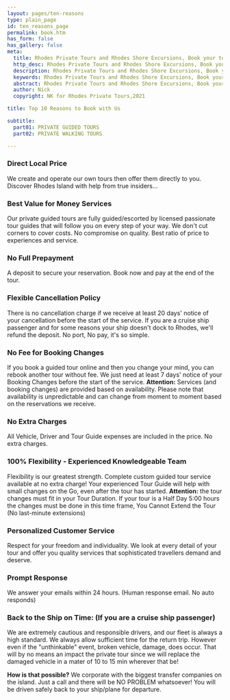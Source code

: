 ```yaml
---
layout: pages/ten-reasons
type: plain_page
id: ten_reasons_page
permalink: book.htm
has_form: false
has_gallery: false
meta:
  title: Rhodes Private Tours and Rhodes Shore Excursions, Book your tour with us
  http_desc: Rhodes Private Tours and Rhodes Shore Excursions, Book your tour with us
  description: Rhodes Private Tours and Rhodes Shore Excursions, Book your tour with us
  keywords: Rhodes Private Tours and Rhodes Shore Excursions, Book your tour with us
  abstract: Rhodes Private Tours and Rhodes Shore Excursions, Book your tour with us
  author: Nick
  copyright: NK for Rhodes Private Tours,2021

title: Top 10 Reasons to Book with Us

subtitle:
  part01: PRIVATE GUIDED TOURS
  part02: PRIVATE WALKING TOURS

---
```

### Direct Local Price

We create and operate our own tours then offer them directly to you. Discover Rhodes Island with help from true insiders...

### Best Value for Money Services

Our private guided tours are fully guided/escorted by licensed passionate tour guides that will follow you on every step of your way. We don't cut corners to cover costs. No compromise on quality. Best ratio of price to experiences and service.

### No Full Prepayment

A deposit to secure your reservation. Book now and pay at the end of the tour.

### Flexible Cancellation Policy

There is no cancellation charge if we receive at least 20 days' notice of your cancellation before the start of the service. If you are a cruise ship passenger and for some reasons your ship doesn't dock to Rhodes, we'll refund the deposit. No port, No pay, it's so simple.

### No Fee for Booking Changes

If you book a guided tour online and then you change your mind, you can rebook another tour without fee. We just need at least 7 days' notice of your Booking Changes before the start of the service. **Attention:** Services (and booking changes) are provided based on availability. Please note that availability is unpredictable and can change from moment to moment based on the reservations we receive.

### No Extra Charges

All Vehicle, Driver and Tour Guide expenses are included in the price. No extra charges.

### 100% Flexibility - Experienced Knowledgeable Team

Flexibility is our greatest strength. Complete custom guided tour service available at no extra charge! Your experienced Tour Guide will help with small changes on the Go, even after the tour has started. **Attention:** the tour changes must fit in your Tour Duration. If your tour is a Half Day 5:00 hours the changes must be done in this time frame, You Cannot Extend the Tour (No last-minute extensions)

### Personalized Customer Service

Respect for your freedom and individuality. We look at every detail of your tour and offer you quality services that sophisticated travellers demand and deserve.

### Prompt Response

We answer your emails within 24 hours. (Human response email. No auto responds)

### Back to the Ship on Time: (If you are a cruise ship passenger)

We are extremely cautious and responsible drivers, and our fleet is always a high standard. We always allow sufficient time for the return trip. However even if the "unthinkable" event, broken vehicle, damage, does occur. That will by no means an impact the private tour since we will replace the damaged vehicle in a mater of 10 to 15 min wherever that be!

**How is that possible?** We corporate with the biggest transfer companies on the island. Just a call and there will be NO PROBLEM whatsoever! You will be driven safely back to your ship/plane for departure.